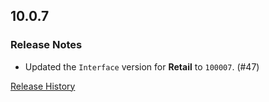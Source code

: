 ## 10.0.7

### Release Notes

- Updated the `Interface` version for **Retail** to `100007`. (#47)

[Release History](https://github.com/SFX-WoW/Masque_Caith/wiki/History)
